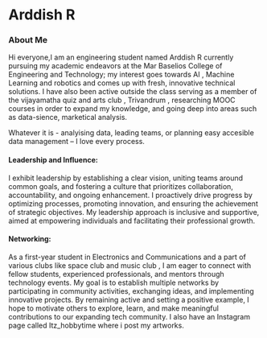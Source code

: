 # Arddish R

### About Me

Hi everyone,I am an engineering student named Arddish R currently pursuing my academic endeavors at the Mar Baselios College of Engineering and Technology; my interest goes towards AI , Machine Learning and robotics and comes up with fresh, innovative technical solutions. I have also been active outside the class serving as a member of the vijayamatha quiz and arts club , Trivandrum , researching MOOC courses in order to expand my knowledge, and going deep into areas such as data-sience, marketical analysis.

Whatever it is - analyising data, leading teams, or planning easy accesible data management – I love every process.


#### Leadership and Influence:
I exhibit leadership by establishing a clear vision, uniting teams around common goals, and fostering a culture that prioritizes collaboration, accountability, and ongoing enhancement. I proactively drive progress by optimizing processes, promoting innovation, and ensuring the achievement of strategic objectives. My leadership approach is inclusive and supportive, aimed at empowering individuals and facilitating their professional growth.


#### Networking:
As a first-year student in Electronics and Communications  and a part of various clubs like space club and music club , I am eager to connect with fellow students, experienced professionals, and mentors through technology events. My goal is to establish multiple networks by participating in community activities, exchanging ideas, and implementing innovative projects. By remaining active and setting a positive example, I hope to motivate others to explore, learn, and make meaningful contributions to our expanding tech community. I also have an Instagram page called Itz_hobbytime where i post my artworks.
